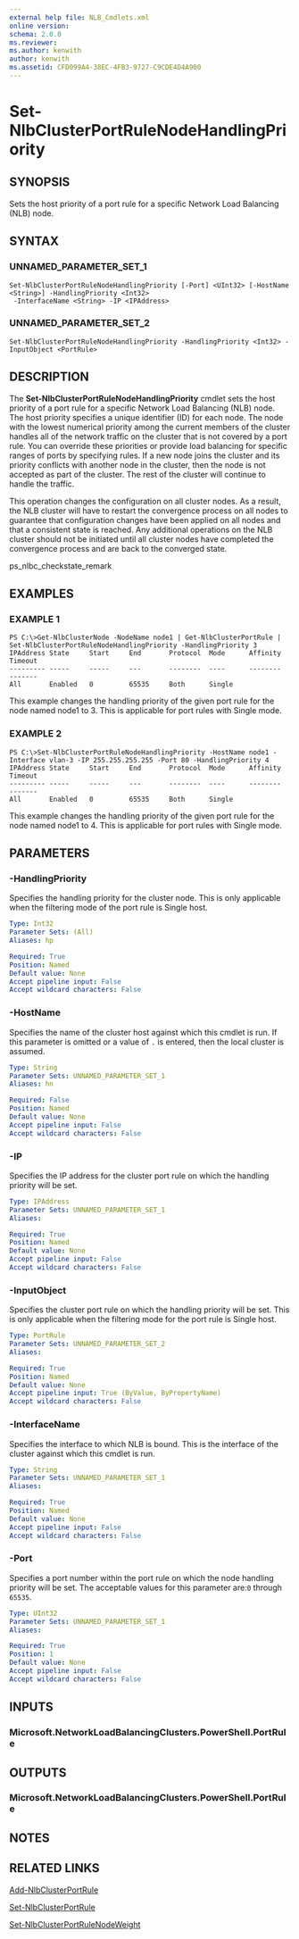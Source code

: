 ```yaml
---
external help file: NLB_Cmdlets.xml
online version: 
schema: 2.0.0
ms.reviewer:
ms.author: kenwith
author: kenwith
ms.assetid: CFD099A4-38EC-4FB3-9727-C9CDE4D4A900
---
```


# Set-NlbClusterPortRuleNodeHandlingPriority

## SYNOPSIS
Sets the host priority of a port rule for a specific Network Load Balancing (NLB) node.

## SYNTAX

### UNNAMED_PARAMETER_SET_1
```
Set-NlbClusterPortRuleNodeHandlingPriority [-Port] <UInt32> [-HostName <String>] -HandlingPriority <Int32>
 -InterfaceName <String> -IP <IPAddress>
```

### UNNAMED_PARAMETER_SET_2
```
Set-NlbClusterPortRuleNodeHandlingPriority -HandlingPriority <Int32> -InputObject <PortRule>
```

## DESCRIPTION
The **Set-NlbClusterPortRuleNodeHandlingPriority** cmdlet sets the host priority of a port rule for a specific Network Load Balancing (NLB) node.
The host priority specifies a unique identifier (ID) for each node.
The node with the lowest numerical priority among the current members of the cluster handles all of the network traffic on the cluster that is not covered by a port rule.
You can override these priorities or provide load balancing for specific ranges of ports by specifying rules.
If a new node joins the cluster and its priority conflicts with another node in the cluster, then the node is not accepted as part of the cluster.
The rest of the cluster will continue to handle the traffic.

This operation changes the configuration on all cluster nodes.
As a result, the NLB cluster will have to restart the convergence process on all nodes to guarantee that configuration changes have been applied on all nodes and that a consistent state is reached.
Any additional operations on the NLB cluster should not be initiated until all cluster nodes have completed the convergence process and are back to the converged state.

ps_nlbc_checkstate_remark

## EXAMPLES

### EXAMPLE 1
```
PS C:\>Get-NlbClusterNode -NodeName node1 | Get-NlbClusterPortRule | Set-NlbClusterPortRuleNodeHandlingPriority -HandlingPriority 3
IPAddress State     Start     End       Protocol  Mode      Affinity  Timeout 
--------- -----     -----     ---       --------  ----      --------  ------- 
All       Enabled   0         65535     Both      Single
```

This example changes the handling priority of the given port rule for the node named node1 to 3.
This is applicable for port rules with Single mode.

### EXAMPLE 2
```
PS C:\>Set-NlbClusterPortRuleNodeHandlingPriority -HostName node1 -Interface vlan-3 -IP 255.255.255.255 -Port 80 -HandlingPriority 4
IPAddress State     Start     End       Protocol  Mode      Affinity  Timeout 
--------- -----     -----     ---       --------  ----      --------  ------- 
All       Enabled   0         65535     Both      Single
```

This example changes the handling priority of the given port rule for the node named node1 to 4.
This is applicable for port rules with Single mode.

## PARAMETERS

### -HandlingPriority
Specifies the handling priority for the cluster node.
This is only applicable when the filtering mode of the port rule is Single host.

```yaml
Type: Int32
Parameter Sets: (All)
Aliases: hp

Required: True
Position: Named
Default value: None
Accept pipeline input: False
Accept wildcard characters: False
```

### -HostName
Specifies the name of the cluster host against which this cmdlet is run.
If this parameter is omitted or a value of `.` is entered, then the local cluster is assumed.

```yaml
Type: String
Parameter Sets: UNNAMED_PARAMETER_SET_1
Aliases: hn

Required: False
Position: Named
Default value: None
Accept pipeline input: False
Accept wildcard characters: False
```

### -IP
Specifies the IP address for the cluster port rule on which the handling priority will be set.

```yaml
Type: IPAddress
Parameter Sets: UNNAMED_PARAMETER_SET_1
Aliases: 

Required: True
Position: Named
Default value: None
Accept pipeline input: False
Accept wildcard characters: False
```

### -InputObject
Specifies the cluster port rule on which the handling priority will be set.
This is only applicable when the filtering mode for the port rule is Single host.

```yaml
Type: PortRule
Parameter Sets: UNNAMED_PARAMETER_SET_2
Aliases: 

Required: True
Position: Named
Default value: None
Accept pipeline input: True (ByValue, ByPropertyName)
Accept wildcard characters: False
```

### -InterfaceName
Specifies the interface to which NLB is bound.
This is the interface of the cluster against which this cmdlet is run.

```yaml
Type: String
Parameter Sets: UNNAMED_PARAMETER_SET_1
Aliases: 

Required: True
Position: Named
Default value: None
Accept pipeline input: False
Accept wildcard characters: False
```

### -Port
Specifies a port number within the port rule on which the node handling priority will be set.
The acceptable values for this parameter are:`0` through `65535`.

```yaml
Type: UInt32
Parameter Sets: UNNAMED_PARAMETER_SET_1
Aliases: 

Required: True
Position: 1
Default value: None
Accept pipeline input: False
Accept wildcard characters: False
```

## INPUTS

### Microsoft.NetworkLoadBalancingClusters.PowerShell.PortRule

## OUTPUTS

### Microsoft.NetworkLoadBalancingClusters.PowerShell.PortRule

## NOTES

## RELATED LINKS

[Add-NlbClusterPortRule](./Add-NlbClusterPortRule.md)

[Set-NlbClusterPortRule](./Set-NlbClusterPortRule.md)

[Set-NlbClusterPortRuleNodeWeight](./Set-NlbClusterPortRuleNodeWeight.md)

